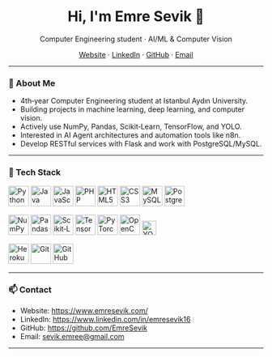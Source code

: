 <h1 align="center">Hi, I'm Emre Sevik 👋</h1>
<p align="center">
  Computer Engineering student · AI/ML & Computer Vision 
</p>

<p align="center">
  <a href="https://www.emresevik.com/">Website</a> ·
  <a href="https://www.linkedin.com/in/emresevik16">LinkedIn</a> ·
  <a href="https://github.com/EmreSevik">GitHub</a> ·
  <a href="mailto:sevik.emree@gmail.com">Email</a>
</p>

---

### 🚀 About Me
- 4th‑year Computer Engineering student at Istanbul Aydın University.  
- Building projects in machine learning, deep learning, and computer vision.  
- Actively use NumPy, Pandas, Scikit‑Learn, TensorFlow, and YOLO.  
- Interested in AI Agent architectures and automation tools like n8n.  
- Develop RESTful services with Flask and work with PostgreSQL/MySQL.

---

### 🧰 Tech Stack

<!-- Languages -->
<p align="left">
  <img src="https://cdn.jsdelivr.net/gh/devicons/devicon/icons/python/python-original.svg" height="40" alt="Python" />
  <img src="https://cdn.jsdelivr.net/gh/devicons/devicon/icons/java/java-original.svg" height="40" alt="Java" />
  <img src="https://cdn.jsdelivr.net/gh/devicons/devicon/icons/javascript/javascript-original.svg" height="40" alt="JavaScript" />
  <img src="https://cdn.jsdelivr.net/gh/devicons/devicon/icons/php/php-original.svg" height="40" alt="PHP" />
  <img src="https://cdn.jsdelivr.net/gh/devicons/devicon/icons/html5/html5-original.svg" height="40" alt="HTML5" />
  <img src="https://cdn.jsdelivr.net/gh/devicons/devicon/icons/css3/css3-original.svg" height="40" alt="CSS3" />
  <img src="https://cdn.jsdelivr.net/gh/devicons/devicon/icons/mysql/mysql-original.svg" height="40" alt="MySQL" />
  <img src="https://cdn.jsdelivr.net/gh/devicons/devicon/icons/postgresql/postgresql-original.svg" height="40" alt="PostgreSQL" />
</p>

<!-- ML / CV -->
<p align="left">
  <img src="https://cdn.jsdelivr.net/gh/devicons/devicon/icons/numpy/numpy-original.svg" height="40" alt="NumPy" />
  <img src="https://cdn.jsdelivr.net/gh/devicons/devicon/icons/pandas/pandas-original.svg" height="40" alt="Pandas" />
  <img src="https://cdn.jsdelivr.net/gh/devicons/devicon/icons/scikitlearn/scikitlearn-original.svg" height="40" alt="Scikit‑Learn" />
  <img src="https://cdn.jsdelivr.net/gh/devicons/devicon/icons/tensorflow/tensorflow-original.svg" height="40" alt="TensorFlow" />
  <img src="https://cdn.jsdelivr.net/gh/devicons/devicon/icons/pytorch/pytorch-original.svg" height="40" alt="PyTorch" />
  <img src="https://cdn.jsdelivr.net/gh/devicons/devicon/icons/opencv/opencv-original.svg" height="40" alt="OpenCV" />
  <img src="https://img.shields.io/badge/YOLO-Object%20Detection-000?style=for-the-badge" height="28" alt="YOLO" />
</p>

<!-- Web / DevOps / Tools -->
<p align="left">
  <img src="https://cdn.jsdelivr.net/gh/devicons/devicon/icons/heroku/heroku-original.svg" height="40" alt="Heroku" />
  <img src="https://cdn.jsdelivr.net/gh/devicons/devicon/icons/git/git-original.svg" height="40" alt="Git" />
  <img src="https://cdn.jsdelivr.net/gh/devicons/devicon/icons/github/github-original.svg" height="40" alt="GitHub" />
</p>

---

### 📫 Contact
- Website: https://www.emresevik.com/  
- LinkedIn: https://www.linkedin.com/in/emresevik16  
- GitHub: https://github.com/EmreSevik  
- Email: sevik.emree@gmail.com

---


